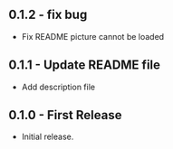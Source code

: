 ## 0.1.2 - fix bug
* Fix README picture cannot be loaded

## 0.1.1 - Update README file
* Add description file

## 0.1.0 - First Release
* Initial release.
